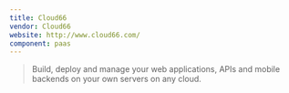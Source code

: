 ```yaml
---
title: Cloud66
vendor: Cloud66
website: http://www.cloud66.com/
component: paas
---
```

> Build, deploy and manage your web applications, APIs and mobile backends on your own servers on any cloud.
